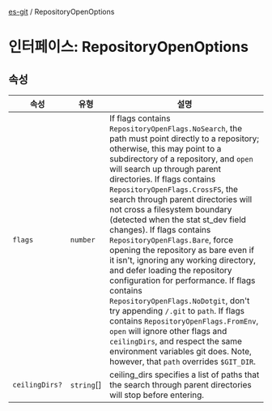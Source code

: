 [es-git](../globals.md) / RepositoryOpenOptions

# 인터페이스: RepositoryOpenOptions

## 속성

| 속성 | 유형 | 설명 |
| ------ | ------ | ------ |
| <a id="flags"></a> `flags` | `number` | If flags contains `RepositoryOpenFlags.NoSearch`, the path must point directly to a repository; otherwise, this may point to a subdirectory of a repository, and `open` will search up through parent directories. If flags contains `RepositoryOpenFlags.CrossFS`, the search through parent directories will not cross a filesystem boundary (detected when the stat st_dev field changes). If flags contains `RepositoryOpenFlags.Bare`, force opening the repository as bare even if it isn't, ignoring any working directory, and defer loading the repository configuration for performance. If flags contains `RepositoryOpenFlags.NoDotgit`, don't try appending `/.git` to `path`. If flags contains `RepositoryOpenFlags.FromEnv`, `open` will ignore other flags and `ceilingDirs`, and respect the same environment variables git does. Note, however, that `path` overrides `$GIT_DIR`. |
| <a id="ceilingdirs"></a> `ceilingDirs?` | `string`[] | ceiling_dirs specifies a list of paths that the search through parent directories will stop before entering. |
